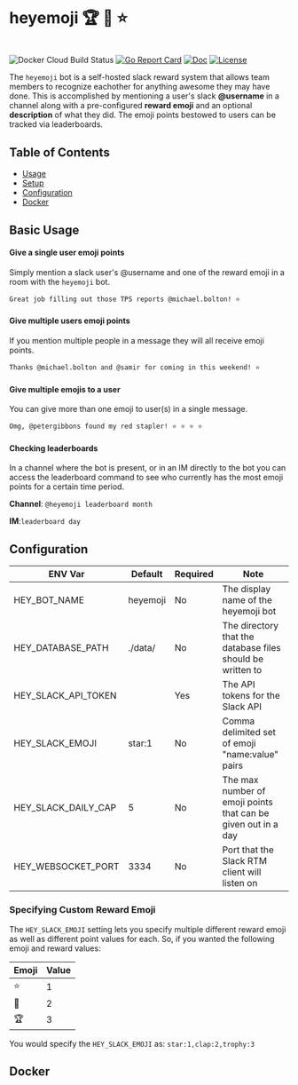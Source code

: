 # heyemoji 🏆 👏 ⭐
# 

![Docker Cloud Build Status](https://img.shields.io/docker/cloud/build/mmcdole/heyemoji) [![Go Report Card](https://goreportcard.com/badge/github.com/mmcdole/heyemoji)](https://goreportcard.com/report/github.com/mmcdole/heyemoji) [![Doc](https://godoc.org/github.com/mmcdole/heyemoji?status.svg)](http://godoc.org/github.com/mmcdole/heyemoji) [![License](http://img.shields.io/:license-mit-blue.svg)](http://doge.mit-license.org)

The `heyemoji` bot is a self-hosted slack reward system that allows team members to recognize eachother for anything awesome they may have done.  This is accomplished by mentioning a user's slack **@username** in a channel along with a pre-configured **reward emoji** and an optional **description** of what they did.  The emoji points bestowed to users can be tracked via leaderboards.

## Table of Contents

- [Usage](#basic-usage)
- [Setup](#setup)
- [Configuration](#configuration)
- [Docker](#docker)

## Basic Usage

#### Give a single user emoji points 

Simply mention a slack user's @username and one of the reward emoji in a room with the `heyemoji` bot.

`Great job filling out those TPS reports @michael.bolton! ⭐` 

#### Give multiple users emoji points

If you mention multiple people in a message they will all receive emoji points.

`Thanks @michael.bolton and @samir for coming in this weekend! ⭐`

#### Give multiple emojis to a user

You can give more than one emoji to user(s) in a single message.

`Omg, @petergibbons found my red stapler! ⭐ ⭐ ⭐ ⭐ `

#### Checking leaderboards

In a channel where the bot is present, or in an IM directly to the bot you can access the leaderboard command to see who currently has the most emoji points for a certain time period.

**Channel**: `@heyemoji leaderboard month`

**IM**:`leaderboard day`


## Configuration

| ENV Var             | Default  | Required | Note                                                          |
|---------------------|----------|----------|---------------------------------------------------------------|
| HEY_BOT_NAME        | heyemoji | No       | The display name of the heyemoji bot                          |
| HEY_DATABASE_PATH   | ./data/  | No       | The directory that the database files should be written to    |
| HEY_SLACK_API_TOKEN |          | Yes      | The API tokens for the Slack API                              |
| HEY_SLACK_EMOJI     | star:1   | No       | Comma delimited set of emoji "name:value" pairs               |
| HEY_SLACK_DAILY_CAP | 5        | No       | The max number of emoji points that can be given out in a day |
| HEY_WEBSOCKET_PORT  | 3334     | No       | Port that the Slack RTM client will listen on                 |


### Specifying Custom Reward Emoji

The `HEY_SLACK_EMOJI` setting lets you specify multiple different reward emoji as well as different point values for each. So, if you wanted the following emoji and reward values:

| Emoji         | Value  |
|---------------|--------|
| ⭐             | 1      |
| 👏             | 2      |
| 🏆             | 3      |

You would specify the `HEY_SLACK_EMOJI` as: `star:1,clap:2,trophy:3`

## Docker


